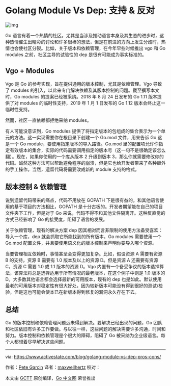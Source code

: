 # Golang Module Vs Dep: 支持 & 反对

![img](https://cdn.activestate.com/wp-content/uploads/2018/10/vgo-modules-dependency-management-golang-blog-hero-1200x630.png)

Go 语言有着一个热情的社区。尤其是当涉及推动语言本身及其生态的进步时，这种热情催生出精彩的讨论和许多很棒的想法，但是在前进的方向上发生分歧时，热情也会使社区分裂。比如，关于版本和依赖管理，在今年早些时候推出 vgo 和 Go modules 之前，社区主导的试验性的 dep 是很有可能成为事实标准的。

## Vgo + Modules

Vgo 是 Go 的参考实现，旨在提供通用的版本控制，尤其是依赖管理。Vgo 导致了 modules 的引入，以此来专门解决依赖及其版本控制的问题。截至撰写本文时，Go modules 的提案已经被采纳。2018 年 8 月 24 日发布的 Go 1.11 版本提供了对 modules 的临时性支持，2019 年 1 月 1 日发布的 Go 1.12 版本会终止这一临时性支持。

然而，社区一直依赖都拒绝采纳 modules。

有人可能没意识到，Go modules 提供了将指定版本的包组成的集合表示为一个单元的方法。这一实现需要你在根目录下创建一个 Go.mod 文件，用来告诉 Go 这是一个 Go module，要使用指定版本的导入路径。Go.mod 里的配置项允许你指定有效版本的集合，实际的代码需要调用指定的版本号（这一句不是很确定该怎么翻）。现在，如果你使用的一个库从版本 2 升级到版本 3，那么你就需要修改你的代码。诚然这种方法可以帮助避免程序的崩溃，但是它也给开发者带来了各种额外的手工操作。当然，遗留代码将需要改成新的 module 支持的格式。

## 版本控制 & 依赖管理

说到遗留代码带来的痛点，代码不用放在 GOPATH 下是很有益的。和其他语言使用的基于项目的方法相比，GOPATH 是十分古板的。开发者期望能在自己的项目文件夹下工作，但是对于 Go 来说，代码不得不和其他文件隔离开。这种反直觉的方式已经影响了 Go 的接受度，阻碍了语言的发展。

关于依赖管理，现有的解决方案 dep 因其相对而言非限制的使用方法备受喜欢：导入一个库，dep 就会抓取它所能找到的所有版本。Go modules 需要使用一个 Go.mod 配置文件，并且要使用语义化的版本控制来声明你要导入哪个资源。

当要管理相互依赖时，事情甚至会变得更加复杂。比如，假设资源 A 需要有资源 B 的支持，资源 B 需要有 1.0 版本及以上的资源 D。但是资源 A 还需要有资源 C，资源 C 需要 1.0 或 1.1 版本的资源 D。Vgo 内置有一个备受争议的版本选择算法，该算法将总是选择适用于所有情况的最老版本，在这个例子中则是 1.0 版本的 D。大多数其他语言都会选择最新的可用版本，现有的 dep 也是如此。默认使用最老的可用版本对稳定性有很大好处，因为较新版本可能没有得到很好的测试/检验，但是这也可能会使本已在新版本得到修复的漏洞永久存在下去。

## 总结

Go 的版本控制和依赖管理问题远未得到解决。要解决已经出现的问题，Go 团队和社区依旧有许多工作要做。与以往一样，这些问题的解决需要许多沟通，时间和努力。版本控制和依赖管理是个很大的障碍，阻碍了 Go 被采纳为企业级语言。每个人都想着尽早解决这些问题。

---

via: https://www.activestate.com/blog/golang-module-vs-dep-pros-cons/

作者：[Pete Garcin](https://www.activestate.com/blog/author/peteg/)
译者：[maxwellhertz](https://github.com/maxwellhertz)
校对：

本文由 [GCTT](https://github.com/studygolang/GCTT) 原创编译，[Go 中文网](https://studygolang.com/) 荣誉推出